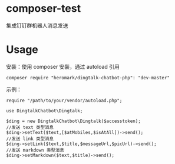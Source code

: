 # composer-test
集成钉钉群机器人消息发送

# Usage
安裝：使用 composer 安裝，通过 autoload 引用

``` 
composer require "heromark/dingtalk-chatbot-php": "dev-master"

```

示例：

```
require "/path/to/your/vendor/autoload.php";

use DingtalkChatbot\Dingtalk;

$ding = new DingtalkChatbot\Dingtalk($accesstoken);
//发送 text 类型消息
$ding->setText($text,[$atMobiles,$isAtAll])->send();
//发送 link 类型消息
$ding->setLink($text,$title,$messageUrl,$picUrl)->send();
//发送 markdown 类型消息
$ding->setMarkdown($text,$title)->send();

```